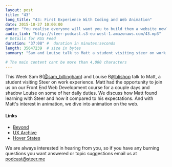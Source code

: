 ```yaml
---
layout: post
title: "43"
long_title: "43: First Experience With Coding and Web Animation"
date: 2015-10-27 10:00:00
quote: "You realise everyone will want you to build them a website now?"
audio_link: "http://steer-podcast.s3-eu-west-1.amazonaws.com/43.mp3"
# Details for RSS Feed
duration: "37:08" #  duration in minutes:seconds
length: 35647239  # size in bytes
summary: "Sam and Louise talk to Matt a student visiting steer on work experience."

# The main content cant be more than 4,000 characters
---
```

This Week Sam B([@sam_billingham](https://twitter.com/sam_billingham)) and Louise B[@blishop](https://twitter.com/blishop) talk to Matt, a student visiting Steer on work experience. Matt had the opportunity to join us on our Front End Web Development course for a couple days and shadow Louise on some of her daily duties. We discuss how Matt found learning with Steer and how it compared to his expectations. And with Matt's interest in animation, we dive into animation on the web.

#### Links
- [Beyond](http://beyondconf.co)
- [UX Archive](http://uxarchive.com/)
- [Hover States](http://hoverstat.es/)

We are always interested in hearing from you, so if you have any burning questions you want answered or topic suggestions email us at [podcast@steer.me](mailto:podcast@steer.me)
